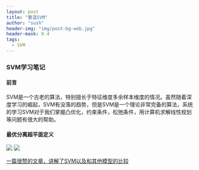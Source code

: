 ```yaml
---
layout: post
title: "重温SVM"
author: "sush"
header-img: "img/post-bg-web.jpg"
header-mask: 0.4
tags:
  - SVM
---
```

### **SVM学习笔记**
#### **前言** ####
SVM是一个古老的算法，特别擅长于特征维度多余样本维度的情况。虽然随着深度学习的崛起，SVM有没落的趋势，但是SVM是一个理论非常完备的算法，系统的学习SVM对于我们掌握凸优化，约束条件，松弛条件，用计算机求解线性规划等问题有很大的帮助。

#### **最优分离超平面定义** ####
<img src="http://latex.codecogs.com/gif.latex? \min_{\beta} \frac{1}{2}||\beta||^2">
<img src="http://latex.codecogs.com/gif.latex? s.t. -y_i(\beta^T x_i + \beta_0)<=-1,i=1,2,...,N">







[一篇很赞的文章，讲解了SVM以及和其他模型的比较](https://zhuanlan.zhihu.com/p/93715996)  






